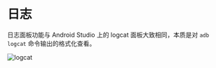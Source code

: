 # 日志

日志面板功能与 Android Studio 上的 logcat 面板大致相同，本质是对 `adb logcat` 命令输出的格式化查看。

![logcat](/logcat.png)
